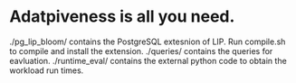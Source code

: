 # Adatpiveness is all you need.

./pg_lip_bloom/ contains the PostgreSQL extesnion of LIP. Run compile.sh to compile and install the extension. 
./queries/ contains the queries for eavluation. 
./runtime_eval/ contains the external python code to obtain the workload run times. 
